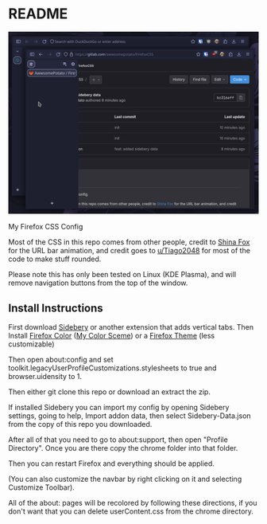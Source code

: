 # README

![](Media/Screenshot0.png)

My Firefox CSS Config

Most of the CSS in this repo comes from other people,
credit to [Shina Fox](https://github.com/Shina-SG/Shina-Fox) for the URL bar animation, 
and credit goes to [u/Tiago2048](https://www.reddit.com/r/FirefoxCSS/comments/19bbdad/bubblecss/) for most of the code 
to make stuff rounded.

Please note this has only been tested on Linux (KDE Plasma), 
and will remove navigation buttons from the top of the window.

## Install Instructions

First download [Sidebery](https://addons.mozilla.org/en-US/firefox/addon/sidebery) or another extension that adds vertical tabs.
Then Install [Firefox Color](https://addons.mozilla.org/en-US/firefox/addon/firefox-color) ([My Color Sceme](https://color.firefox.com/?theme=XQAAAAJIBAAAAAAAAABBqYhm849SCicxcUcPX38oKRicm6da8pG5gi-DrbS7fiEFLUzDsWXWyUHMSkHZ2PpRK_LvZGTF44fp7VnVXujpkKMjvOWQSIhdK22u1ZG2EgdMyNMx_0oKJ3H9Aulj_W-sLqp3C7P9xxbnSMyQXGvfNmFAc8Mw6b7sZVymuhR0izERZjptFUVqlI0Zglmvbx7Aqqf1yCNtF2ljYjJBJ2zeQ3SGqmjknTFkU7hkVMy3aRrVafVheQXSAb6urDunQ8LZD2shNDvg5bN-ozZG255xn3hB1gfB1yVOKWNg9jJYn6DntzqTwzgEmwpEgPB4NyBczypZzFqtS5oB-cT0e_lH4lrI8tO01TfXk0UUp6n29KfQU8nu5zesYpVUZThdOvZPqE6CpFbMooJ1cL6fU-TdtOGpTkrgd2fzHgwJX6a54v0tN0aHaAQD3jj-0fqNVcm4Lg-8eyxZ09ItqMLD48JaDU9OFPtiCyyvpsoYYfuZf9osapMO72ZS-AfpMq9oF6ZHatA6Xvt7B8-XGebHGtdzq0PHgpkZPu-zwq2PPoCCFGzjkUZVjpBGQm7UXoevFP_2oiQt))
or a [Firefox Theme](https://addons.mozilla.org/en-US/firefox/themes/) (less customizable)

Then open about:config and set toolkit.legacyUserProfileCustomizations.stylesheets to true and browser.uidensity to 1.

Then either git clone this repo or download an extract the zip.

If installed Sidebery you can import my config by opening Sidebery settings, going to help,
Import addon data, then select Sidebery-Data.json from the copy of this repo you downloaded.

After all of that you need to go to about:support, then open "Profile Directory".
Once you are there copy the chrome folder into that folder.

Then you can restart Firefox and everything should be applied.

(You can also customize the navbar by right clicking on it and selecting Customize Toolbar).

All of the about: pages will be recolored by following these directions, if you don't want 
that you can delete userContent.css from the chrome directory.
